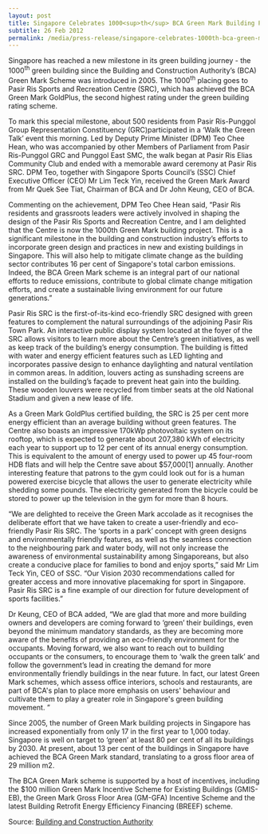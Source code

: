 ```yaml
---
layout: post
title: Singapore Celebrates 1000<sup>th</sup> BCA Green Mark Building Project
subtitle: 26 Feb 2012
permalink: /media/press-release/singapore-celebrates-1000th-bca-green-mark-building-project
---
```


Singapore has reached a new milestone in its green building journey - the 1000<sup>th</sup> green building since the Building and Construction Authority’s (BCA) Green Mark Scheme was introduced in 2005. The 1000<sup>th</sup> placing goes to Pasir Ris Sports and Recreation Centre (SRC), which has achieved the BCA Green Mark GoldPlus, the second highest rating under the green building rating scheme.

To mark this special milestone, about 500 residents from Pasir Ris-Punggol Group Representation Constituency (GRC)participated in a ‘Walk the Green Talk’ event this morning. Led by Deputy Prime Minister (DPM) Teo Chee Hean, who was accompanied by other Members of Parliament from Pasir Ris-Punggol GRC and Punggol East SMC, the walk began at Pasir Ris Elias Community Club and ended with a memorable award ceremony at Pasir Ris SRC. DPM Teo, together with Singapore Sports Council’s (SSC) Chief Executive Officer (CEO) Mr Lim Teck Yin, received the Green Mark Award from Mr Quek See Tiat, Chairman of BCA and Dr John Keung, CEO of BCA. 

Commenting on the achievement, DPM Teo Chee Hean said, “Pasir Ris residents and grassroots leaders were actively involved in shaping the design of the Pasir Ris Sports and Recreation Centre, and I am delighted that the Centre is now the 1000th Green Mark building project. This is a significant milestone in the building and construction industry’s efforts to incorporate green design and practices in new and existing buildings in Singapore. This will also help to mitigate climate change as the building sector contributes 16 per cent of Singapore's total carbon emissions. Indeed, the BCA Green Mark scheme is an integral part of our national efforts to reduce emissions, contribute to global climate change mitigation efforts, and create a sustainable living environment for our future generations.” 

Pasir Ris SRC is the first-of-its-kind eco-friendly SRC designed with green features to complement the natural surroundings of the adjoining Pasir Ris Town Park. An interactive public display system located at the foyer of the SRC allows visitors to learn more about the Centre’s green initiatives, as well as keep track of the building’s energy consumption. The building is fitted with water and energy efficient features such as LED lighting and incorporates passive design to enhance daylighting and natural ventilation in common areas. In addition, louvers acting as sunshading screens are installed on the building’s façade to prevent heat gain into the building. These wooden louvers were recycled from timber seats at the old National Stadium and given a new lease of life. 

As a Green Mark GoldPlus certified building, the SRC is 25 per cent more energy efficient than an average building without green features. The Centre also boasts an impressive 170kWp photovoltaic system on its rooftop, which is expected to generate about 207,380 kWh of electricity each year to support up to 12 per cent of its annual energy consumption. This is equivalent to the amount of energy used to power up 45 four-room HDB flats and will help the Centre save about $57,000[1] annually. Another interesting feature that patrons to the gym could look out for is a human powered exercise bicycle that allows the user to generate electricity while shedding some pounds. The electricity generated from the bicycle could be stored to power up the television in the gym for more than 8 hours. 

“We are delighted to receive the Green Mark accolade as it recognises the deliberate effort that we have taken to create a user-friendly and eco-friendly Pasir Ris SRC. The ‘sports in a park’ concept with green designs and environmentally friendly features, as well as the seamless connection to the neighbouring park and water body, will not only increase the awareness of environmental sustainability among Singaporeans, but also create a conducive place for families to bond and enjoy sports,” said Mr Lim Teck Yin, CEO of SSC. “Our Vision 2030 recommendations called for greater access and more innovative placemaking for sport in Singapore. Pasir Ris SRC is a fine example of our direction for future development of sports facilities.” 

Dr Keung, CEO of BCA added, “We are glad that more and more building owners and developers are coming forward to ‘green’ their buildings, even beyond the minimum mandatory standards, as they are becoming more aware of the benefits of providing an eco-friendly environment for the occupants. Moving forward, we also want to reach out to building occupants or the consumers, to encourage them to ‘walk the green talk’ and follow the government’s lead in creating the demand for more environmentally friendly buildings in the near future. In fact, our latest Green Mark schemes, which assess office interiors, schools and restaurants, are part of BCA's plan to place more emphasis on users' behaviour and cultivate them to play a greater role in Singapore's green building movement. ” 

Since 2005, the number of Green Mark building projects in Singapore has increased exponentially from only 17 in the first year to 1,000 today. Singapore is well on target to ‘green’ at least 80 per cent of all its buildings by 2030. At present, about 13 per cent of the buildings in Singapore have achieved the BCA Green Mark standard, translating to a gross floor area of 29 million m2. 

The BCA Green Mark scheme is supported by a host of incentives, including the $100 million Green Mark Incentive Scheme for Existing Buildings (GMIS-EB), the Green Mark Gross Floor Area (GM-GFA) Incentive Scheme and the latest Building Retrofit Energy Efficiency Financing (BREEF) scheme.

Source: [<a href="https://www.bca.gov.sg/Newsroom/pr26022012_GM.html" target="_blank">Building and Construction Authority </a>](https://www.bca.gov.sg/Newsroom/pr26022012_GM.html)

